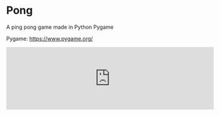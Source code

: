# Pong

A ping pong game made in Python Pygame

Pygame:
https://www.pygame.org/

<iframe frameborder="0" src="https://itch.io/embed/1358112?linkback=true&amp;bg_color=363636&amp;fg_color=ffffff&amp;link_color=cafa5b&amp;border_color=9f2525" width="552" height="167"><a href="https://netherdevlogs.itch.io/pong">Pong by NetherDevLogs</a></iframe>

